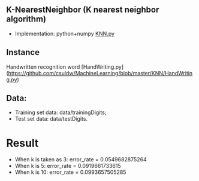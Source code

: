 ## K-NearestNeighbor (K nearest neighbor algorithm)


- Implementation: python+numpy [KNN.py](https://github.com/csuldw/MachineLearning/blob/master/KNN/KNN.py)

## Instance

Handwritten recognition word [HandWriting.py] (https://github.com/csuldw/MachineLearning/blob/master/KNN/HandWriting.py)

## Data:

- Training set data: data/trainingDigits;
- Test set data: data/testDigits.

# Result

- When k is taken as 3: error_rate = 0.0549682875264
- When k is 5: error_rate = 0.0919661733615
- When k is 10: error_rate = 0.0993657505285
